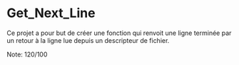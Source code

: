 # Get_Next_Line

Ce projet a pour but de créer une fonction qui renvoit une ligne terminée par un retour à la ligne lue depuis un descripteur de fichier.

Note: 120/100
